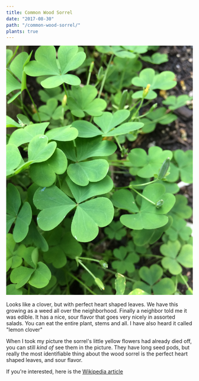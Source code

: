```yaml
---
title: Common Wood Sorrel
date: "2017-08-30"
path: "/common-wood-sorrel/"
plants: true
---
```


![Common wood sorrel in Milwaukee, Wisconsin](./common-wood-sorrel.jpg)

Looks like a clover, but with perfect heart shaped leaves. We have this growing as a weed all over the neighborhood. Finally a neighbor told me it was edible. It has a nice, sour flavor that goes very nicely in assorted salads. You can eat the entire plant, stems and all. I have also heard it called "lemon clover"

When I took my picture the sorrel's little yellow flowers had already died off, you can still *kind of* see them in the picture. They have long seed pods, but really the most identifiable thing about the wood sorrel is the perfect heart shaped leaves, and sour flavor.

If you're interested, here is the [Wikipedia article](https://en.wikipedia.org/wiki/Oxalis_stricta#Culinary_uses)
